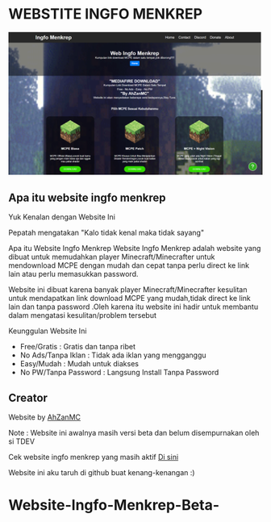 # WEBSTITE INGFO MENKREP

![Gambar Memotret](assets/Preview.png)

## Apa itu website ingfo menkrep

Yuk Kenalan dengan Website Ini

Pepatah mengatakan "Kalo tidak kenal maka tidak sayang"

Apa itu Website Ingfo Menkrep
Website Ingfo Menkrep adalah website yang dibuat untuk memudahkan player Minecraft/Minecrafter untuk mendownload MCPE dengan mudah dan cepat tanpa perlu direct ke link lain atau perlu memasukkan password.

Website ini dibuat karena banyak player Minecraft/Minecrafter kesulitan untuk mendapatkan link download MCPE yang mudah,tidak direct ke link lain dan tanpa password .Oleh karena itu website ini hadir untuk membantu dalam mengatasi kesulitan/problem tersebut

Keunggulan Website Ini

- Free/Gratis : Gratis dan tanpa ribet
- No Ads/Tanpa Iklan : Tidak ada iklan yang mengganggu
- Easy/Mudah : Mudah untuk diakses
- No PW/Tanpa Password : Langsung Install Tanpa Password

## Creator

Website by [AhZanMC](https://bio-link.ahzanmc.my.id/)

Note : Website ini awalnya masih versi beta dan belum disempurnakan oleh si TDEV

Cek website ingfo menkrep yang masih aktif [Di sini](https://bit.ly/WebIngfoMenkrep)

Website ini aku taruh di github buat kenang-kenangan :)
# Website-Ingfo-Menkrep-Beta-
